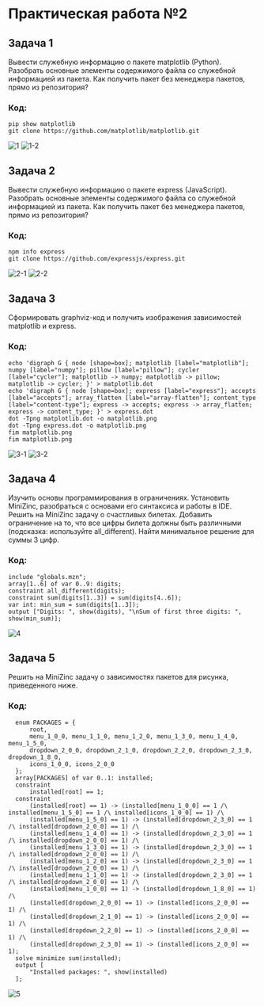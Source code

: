 # Практическая работа №2
## Задача 1
Вывести служебную информацию о пакете matplotlib (Python). Разобрать основные элементы содержимого файла со служебной информацией из пакета. Как получить пакет без менеджера пакетов, прямо из репозитория?
### Код: 
```
pip show matplotlib
git clone https://github.com/matplotlib/matplotlib.git
```
![1](https://github.com/user-attachments/assets/3426c033-9f42-43cc-b347-dffded741ef9)
![1-2](https://github.com/user-attachments/assets/2bef146f-f153-4def-badf-e3217e540881)



## Задача 2
Вывести служебную информацию о пакете express (JavaScript). Разобрать основные элементы содержимого файла со служебной информацией из пакета. Как получить пакет без менеджера пакетов, прямо из репозитория?
### Код:
```
npm info express
git clone https://github.com/expressjs/express.git
```
![2-1](https://github.com/user-attachments/assets/39823d80-e2ca-4282-9dc4-9bc066a0361f)
![2-2](https://github.com/user-attachments/assets/ff8d9dbc-3863-4b54-896c-ed9f09fda9f9)



## Задача 3
Сформировать graphviz-код и получить изображения зависимостей matplotlib и express.
### Код:
```
echo 'digraph G { node [shape=box]; matplotlib [label="matplotlib"]; numpy [label="numpy"]; pillow [label="pillow"]; cycler [label="cycler"]; matplotlib -> numpy; matplotlib -> pillow; matplotlib -> cycler; }' > matplotlib.dot
echo 'digraph G { node [shape=box]; express [label="express"]; accepts [label="accepts"]; array_flatten [label="array-flatten"]; content_type [label="content-type"]; express -> accepts; express -> array_flatten; express -> content_type; }' > express.dot
dot -Tpng matplotlib.dot -o matplotlib.png
dot -Tpng express.dot -o matplotlib.png
fim matplotlib.png
fim matplotlib.png
```
![3-1](https://github.com/user-attachments/assets/646f2729-390f-47d1-ad00-6186aedd4267)
![3-2](https://github.com/user-attachments/assets/86294142-4438-4d45-8265-5ee53cdd3f27)



## Задача 4
Изучить основы программирования в ограничениях. Установить MiniZinc, разобраться с основами его синтаксиса и работы в IDE.
Решить на MiniZinc задачу о счастливых билетах. Добавить ограничение на то, что все цифры билета должны быть различными (подсказка: используйте all_different). Найти минимальное решение для суммы 3 цифр.
### Код:
```
include "globals.mzn";
array[1..6] of var 0..9: digits;
constraint all_different(digits);
constraint sum(digits[1..3]) = sum(digits[4..6]);
var int: min_sum = sum(digits[1..3]);
output ["Digits: ", show(digits), "\nSum of first three digits: ", show(min_sum)];
```
![4](https://github.com/user-attachments/assets/4d5e5cf8-0f54-41a0-8209-4d0650875a55)



## Задача 5
Решить на MiniZinc задачу о зависимостях пакетов для рисунка, приведенного ниже.
### Код:
```
  enum PACKAGES = {
      root, 
      menu_1_0_0, menu_1_1_0, menu_1_2_0, menu_1_3_0, menu_1_4_0, menu_1_5_0, 
      dropdown_2_0_0, dropdown_2_1_0, dropdown_2_2_0, dropdown_2_3_0, dropdown_1_8_0,
      icons_1_0_0, icons_2_0_0
  };
  array[PACKAGES] of var 0..1: installed;
  constraint
      installed[root] == 1;
  constraint
      (installed[root] == 1) -> (installed[menu_1_0_0] == 1 /\ installed[menu_1_5_0] == 1 /\ installed[icons_1_0_0] == 1) /\
      (installed[menu_1_5_0] == 1) -> (installed[dropdown_2_3_0] == 1 /\ installed[dropdown_2_0_0] == 1) /\
      (installed[menu_1_4_0] == 1) -> (installed[dropdown_2_3_0] == 1 /\ installed[dropdown_2_0_0] == 1) /\
      (installed[menu_1_3_0] == 1) -> (installed[dropdown_2_3_0] == 1 /\ installed[dropdown_2_0_0] == 1) /\
      (installed[menu_1_2_0] == 1) -> (installed[dropdown_2_3_0] == 1 /\ installed[dropdown_2_0_0] == 1) /\
      (installed[menu_1_1_0] == 1) -> (installed[dropdown_2_3_0] == 1 /\ installed[dropdown_2_0_0] == 1) /\
      (installed[menu_1_0_0] == 1) -> (installed[dropdown_1_8_0] == 1) /\
      (installed[dropdown_2_0_0] == 1) -> (installed[icons_2_0_0] == 1) /\
      (installed[dropdown_2_1_0] == 1) -> (installed[icons_2_0_0] == 1) /\
      (installed[dropdown_2_2_0] == 1) -> (installed[icons_2_0_0] == 1) /\
      (installed[dropdown_2_3_0] == 1) -> (installed[icons_2_0_0] == 1);
  solve minimize sum(installed);
  output [
      "Installed packages: ", show(installed)
  ];
```
![5](https://github.com/user-attachments/assets/320c5efe-6003-4b92-8dad-fb27560bf3c1)

